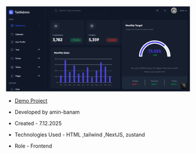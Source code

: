 ![viewfinal](tailadmin-pic.png)

- [Demo Project](https://tail-admin-r2bd.vercel.app/)

- Developed by amin-banam

- Created - 7.12.2025

- Technologies Used - HTML ,tailwind ,NextJS, zustand

- Role - Frontend
